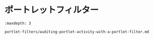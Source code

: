 # ポートレットフィルター

```{toctree}
:maxdepth: 3

portlet-filters/auditing-portlet-activity-with-a-portlet-filter.md
```

```{include} ./portlet-filters/auditing-portlet-activity-with-a-portlet-filter.md
```